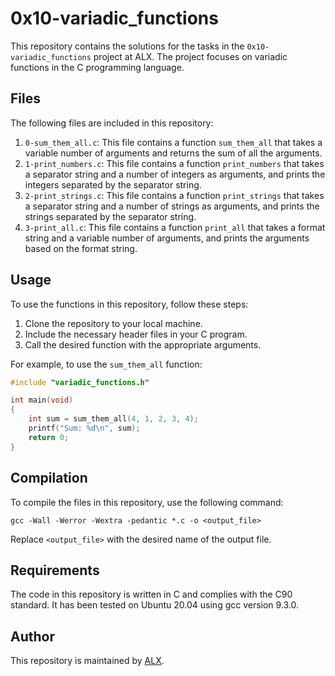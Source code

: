 # 0x10-variadic_functions

This repository contains the solutions for the tasks in the `0x10-variadic_functions` project at ALX. The project focuses on variadic functions in the C programming language.

## Files

The following files are included in this repository:

1. `0-sum_them_all.c`: This file contains a function `sum_them_all` that takes a variable number of arguments and returns the sum of all the arguments.
2. `1-print_numbers.c`: This file contains a function `print_numbers` that takes a separator string and a number of integers as arguments, and prints the integers separated by the separator string.
3. `2-print_strings.c`: This file contains a function `print_strings` that takes a separator string and a number of strings as arguments, and prints the strings separated by the separator string.
4. `3-print_all.c`: This file contains a function `print_all` that takes a format string and a variable number of arguments, and prints the arguments based on the format string.

## Usage

To use the functions in this repository, follow these steps:

1. Clone the repository to your local machine.
2. Include the necessary header files in your C program.
3. Call the desired function with the appropriate arguments.

For example, to use the `sum_them_all` function:

```c
#include "variadic_functions.h"

int main(void)
{
    int sum = sum_them_all(4, 1, 2, 3, 4);
    printf("Sum: %d\n", sum);
    return 0;
}
```

## Compilation

To compile the files in this repository, use the following command:

```
gcc -Wall -Werror -Wextra -pedantic *.c -o <output_file>
```

Replace `<output_file>` with the desired name of the output file.

## Requirements

The code in this repository is written in C and complies with the C90 standard. It has been tested on Ubuntu 20.04 using gcc version 9.3.0.

## Author

This repository is maintained by [ALX](https://github.com/alx).
